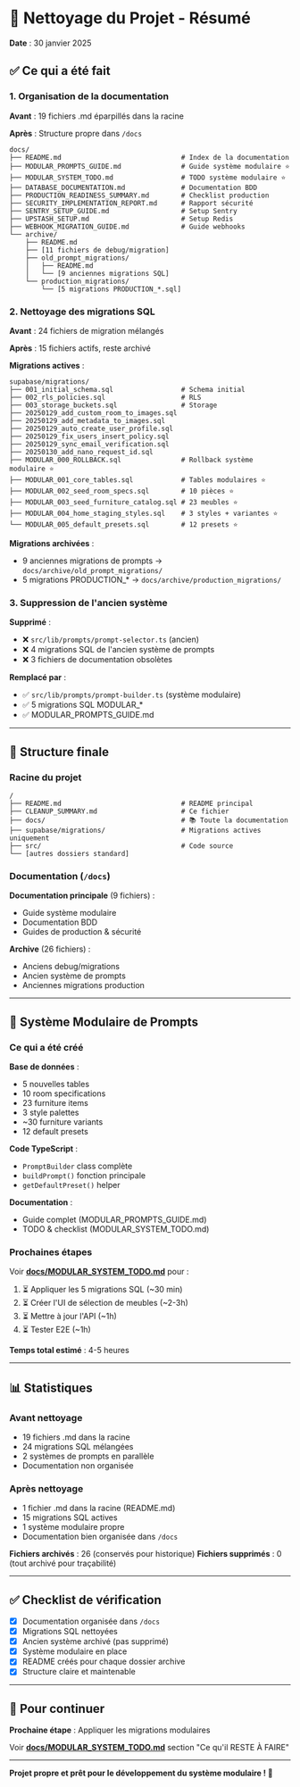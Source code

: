 # 🧹 Nettoyage du Projet - Résumé

**Date** : 30 janvier 2025

## ✅ Ce qui a été fait

### 1. Organisation de la documentation

**Avant** : 19 fichiers .md éparpillés dans la racine

**Après** : Structure propre dans `/docs`

```
docs/
├── README.md                              # Index de la documentation
├── MODULAR_PROMPTS_GUIDE.md               # Guide système modulaire ⭐
├── MODULAR_SYSTEM_TODO.md                 # TODO système modulaire ⭐
├── DATABASE_DOCUMENTATION.md              # Documentation BDD
├── PRODUCTION_READINESS_SUMMARY.md        # Checklist production
├── SECURITY_IMPLEMENTATION_REPORT.md      # Rapport sécurité
├── SENTRY_SETUP_GUIDE.md                  # Setup Sentry
├── UPSTASH_SETUP.md                       # Setup Redis
├── WEBHOOK_MIGRATION_GUIDE.md             # Guide webhooks
└── archive/
    ├── README.md
    ├── [11 fichiers de debug/migration]
    ├── old_prompt_migrations/
    │   ├── README.md
    │   └── [9 anciennes migrations SQL]
    └── production_migrations/
        └── [5 migrations PRODUCTION_*.sql]
```

### 2. Nettoyage des migrations SQL

**Avant** : 24 fichiers de migration mélangés

**Après** : 15 fichiers actifs, reste archivé

**Migrations actives** :
```
supabase/migrations/
├── 001_initial_schema.sql                 # Schema initial
├── 002_rls_policies.sql                   # RLS
├── 003_storage_buckets.sql                # Storage
├── 20250129_add_custom_room_to_images.sql
├── 20250129_add_metadata_to_images.sql
├── 20250129_auto_create_user_profile.sql
├── 20250129_fix_users_insert_policy.sql
├── 20250129_sync_email_verification.sql
├── 20250130_add_nano_request_id.sql
├── MODULAR_000_ROLLBACK.sql               # Rollback système modulaire ⭐
├── MODULAR_001_core_tables.sql            # Tables modulaires ⭐
├── MODULAR_002_seed_room_specs.sql        # 10 pièces ⭐
├── MODULAR_003_seed_furniture_catalog.sql # 23 meubles ⭐
├── MODULAR_004_home_staging_styles.sql    # 3 styles + variantes ⭐
└── MODULAR_005_default_presets.sql        # 12 presets ⭐
```

**Migrations archivées** :
- 9 anciennes migrations de prompts → `docs/archive/old_prompt_migrations/`
- 5 migrations PRODUCTION_* → `docs/archive/production_migrations/`

### 3. Suppression de l'ancien système

**Supprimé** :
- ❌ `src/lib/prompts/prompt-selector.ts` (ancien)
- ❌ 4 migrations SQL de l'ancien système de prompts
- ❌ 3 fichiers de documentation obsolètes

**Remplacé par** :
- ✅ `src/lib/prompts/prompt-builder.ts` (système modulaire)
- ✅ 5 migrations SQL MODULAR_*
- ✅ MODULAR_PROMPTS_GUIDE.md

---

## 📂 Structure finale

### Racine du projet

```
/
├── README.md                              # README principal
├── CLEANUP_SUMMARY.md                     # Ce fichier
├── docs/                                  # 📚 Toute la documentation
├── supabase/migrations/                   # Migrations actives uniquement
├── src/                                   # Code source
└── [autres dossiers standard]
```

### Documentation (`/docs`)

**Documentation principale** (9 fichiers) :
- Guide système modulaire
- Documentation BDD
- Guides de production & sécurité

**Archive** (26 fichiers) :
- Anciens debug/migrations
- Ancien système de prompts
- Anciennes migrations production

---

## 🎯 Système Modulaire de Prompts

### Ce qui a été créé

**Base de données** :
- 5 nouvelles tables
- 10 room specifications
- 23 furniture items
- 3 style palettes
- ~30 furniture variants
- 12 default presets

**Code TypeScript** :
- `PromptBuilder` class complète
- `buildPrompt()` fonction principale
- `getDefaultPreset()` helper

**Documentation** :
- Guide complet (MODULAR_PROMPTS_GUIDE.md)
- TODO & checklist (MODULAR_SYSTEM_TODO.md)

### Prochaines étapes

Voir **[docs/MODULAR_SYSTEM_TODO.md](./docs/MODULAR_SYSTEM_TODO.md)** pour :

1. ⏳ Appliquer les 5 migrations SQL (~30 min)
2. ⏳ Créer l'UI de sélection de meubles (~2-3h)
3. ⏳ Mettre à jour l'API (~1h)
4. ⏳ Tester E2E (~1h)

**Temps total estimé** : 4-5 heures

---

## 📊 Statistiques

### Avant nettoyage
- 19 fichiers .md dans la racine
- 24 migrations SQL mélangées
- 2 systèmes de prompts en parallèle
- Documentation non organisée

### Après nettoyage
- 1 fichier .md dans la racine (README.md)
- 15 migrations SQL actives
- 1 système modulaire propre
- Documentation bien organisée dans `/docs`

**Fichiers archivés** : 26 (conservés pour historique)
**Fichiers supprimés** : 0 (tout archivé pour traçabilité)

---

## ✅ Checklist de vérification

- [x] Documentation organisée dans `/docs`
- [x] Migrations SQL nettoyées
- [x] Ancien système archivé (pas supprimé)
- [x] Système modulaire en place
- [x] README créés pour chaque dossier archive
- [x] Structure claire et maintenable

---

## 🚀 Pour continuer

**Prochaine étape** : Appliquer les migrations modulaires

Voir **[docs/MODULAR_SYSTEM_TODO.md](./docs/MODULAR_SYSTEM_TODO.md)** section "Ce qu'il RESTE À FAIRE"

---

**Projet propre et prêt pour le développement du système modulaire ! 🎉**
